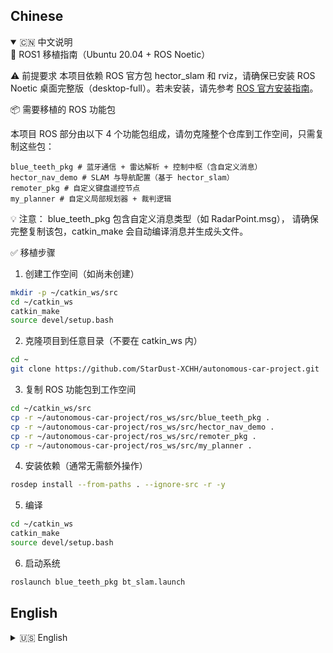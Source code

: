 ## Chinese
<details open>
<summary>🇨🇳 中文说明</summary>
🐧 ROS1 移植指南（Ubuntu 20.04 + ROS Noetic）

⚠️ 前提要求
本项目依赖 ROS 官方包 hector_slam 和 rviz，请确保已安装 ROS Noetic 桌面完整版（desktop-full）。若未安装，请先参考 [ROS 官方安装指南](http://wiki.ros.org/noetic/Installation/Ubuntu)。

📦 需要移植的 ROS 功能包

本项目 ROS 部分由以下 4 个功能包组成，请勿克隆整个仓库到工作空间，只需复制这些包：

```
blue_teeth_pkg # 蓝牙通信 + 雷达解析 + 控制中枢（含自定义消息）
hector_nav_demo # SLAM 与导航配置（基于 hector_slam）
remoter_pkg # 自定义键盘遥控节点
my_planner # 自定义局部规划器 + 裁判逻辑
```

💡 注意：
blue_teeth_pkg 包含自定义消息类型（如 RadarPoint.msg），
请确保完整复制该包，catkin_make 会自动编译消息并生成头文件。

✅ 移植步骤

1. 创建工作空间（如尚未创建）

```bash
mkdir -p ~/catkin_ws/src
cd ~/catkin_ws
catkin_make
source devel/setup.bash
```

2. 克隆项目到任意目录（不要在 catkin_ws 内）

```bash
cd ~
git clone https://github.com/StarDust-XCHH/autonomous-car-project.git
```


3. 复制 ROS 功能包到工作空间
```bash
cd ~/catkin_ws/src
cp -r ~/autonomous-car-project/ros_ws/src/blue_teeth_pkg .
cp -r ~/autonomous-car-project/ros_ws/src/hector_nav_demo .
cp -r ~/autonomous-car-project/ros_ws/src/remoter_pkg .
cp -r ~/autonomous-car-project/ros_ws/src/my_planner .
```

4. 安装依赖（通常无需额外操作）
```bash
rosdep install --from-paths . --ignore-src -r -y
```

5. 编译
```bash
cd ~/catkin_ws
catkin_make
source devel/setup.bash
```

6. 启动系统
```bash
roslaunch blue_teeth_pkg bt_slam.launch
```


</details>

## English

<details>
<summary>🇺🇸 English</summary>
🐧 ROS1 Porting Guide (Ubuntu 20.04 + ROS Noetic)


⚠️ Prerequisite
This project depends on official ROS packages: hector_slam and rviz.
Please ensure you have installed the full desktop version of ROS Noetic.
If not, set up your environment first by following the [Official ROS Installation Guide](http://wiki.ros.org/noetic/Installation/Ubuntu).

📦 ROS Packages to Port

The ROS system consists of the following 4 packages. Do NOT clone the entire repository into your workspace—only copy these packages:


```
blue_teeth_pkg # Bluetooth communication + radar parsing + control hub (includes custom messages)
hector_nav_demo # SLAM and navigation config (based on hector_slam)
remoter_pkg # Custom keyboard teleoperation node
my_planner # Custom local planner + referee logic
```

💡 Note:
blue_teeth_pkg contains custom message types (e.g., RadarPoint.msg).
Please copy the entire package—catkin_make will automatically compile the messages and generate headers.

✅ Porting Steps

1. Create a catkin workspace (if not exists)
```bash
mkdir -p ~/catkin_ws/src
cd ~/catkin_ws
catkin_make
source devel/setup.bash
```

2. Clone the project to any directory (outside the workspace)
```bash
cd ~
git clone https://github.com/yourname/autonomous-car-project.git
```

3. Copy ROS packages into your workspace
```bash
cd ~/catkin_ws/src
cp -r ~/autonomous-car-project/ros_ws/src/blue_teeth_pkg .
cp -r ~/autonomous-car-project/ros_ws/src/hector_nav_demo .
cp -r ~/autonomous-car-project/ros_ws/src/remoter_pkg .
cp -r ~/autonomous-car-project/ros_ws/src/my_planner .
```

4. Install dependencies (usually no extra action needed)
```bash
rosdep install --from-paths . --ignore-src -r -y
```

5. Build the workspace
```bash
cd ~/catkin_ws
catkin_make
source devel/setup.bash
```

6. Launch the system
```bash
roslaunch blue_teeth_pkg bt_slam.launch
```



</details>

